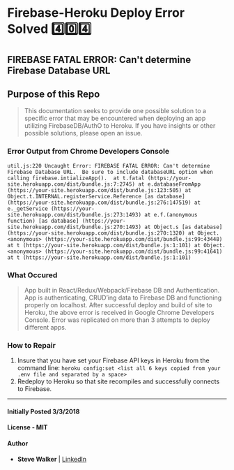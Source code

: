# Firebase-Heroku Deploy Error Solved   :four::zero::four:

## FIREBASE FATAL ERROR: Can't determine Firebase Database URL

## Purpose of this Repo

>This documentation seeks to provide one possible solution to a specific error that may be encountered when deploying an app utilizing FirebaseDB/AuthO to Heroku. If you have insights or other possible solutions, please open an issue.

### Error Output from Chrome Developers Console

`util.js:220 Uncaught Error: FIREBASE FATAL ERROR: Can't determine Firebase Database URL.  Be sure to include databaseURL option when calling firebase.intializeApp(). 
    at t.fatal (https://your-site.herokuapp.com/dist/bundle.js:7:2745)
    at e.databaseFromApp (https://your-site.herokuapp.com/dist/bundle.js:123:505)
    at Object.t.INTERNAL.registerService.Reference [as database] (https://your-site.herokuapp.com/dist/bundle.js:276:147519)
    at e._getService (https://your-site.herokuapp.com/dist/bundle.js:273:1493)
    at e.f.(anonymous function) [as database] (https://your-site.herokuapp.com/dist/bundle.js:270:1493)
    at Object.s [as database] (https://your-site.herokuapp.com/dist/bundle.js:270:1320)
    at Object.<anonymous> (https://your-site.herokuapp.com/dist/bundle.js:99:43448)
    at t (https://your-site.herokuapp.com/dist/bundle.js:1:101)
    at Object.<anonymous> (https://your-site.herokuapp.com/dist/bundle.js:99:41641)
    at t (https://your-site.herokuapp.com/dist/bundle.js:1:101)`

### What Occured

>App built in React/Redux/Webpack/Firebase DB and Authentication. App is authenticating, CRUD’ing data to Firebase DB and functioning properly on localhost. After successful deploy and build of site to Heroku, the above error is received in Google Chrome Developers Console. Error was replicated on more than 3 attempts to deploy different apps.

### How to Repair

1. Insure that you have set your Firebase API keys in Heroku from the command line: `heroku config:set <list all 6 keys copied from your .env file and separated by a space>`
2. Redeploy to Heroku so that site recompiles and successfully connects to Firebase.

---

#### Initially Posted 3/3/2018

#### License -  MIT

#### Author

* **Steve Walker**  | [LinkedIn](https://www.linkedin.com/in/stevelwalker/)